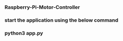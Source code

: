 ### Raspberry-Pi-Motor-Controller
### start the application using the below command
### python3 app.py